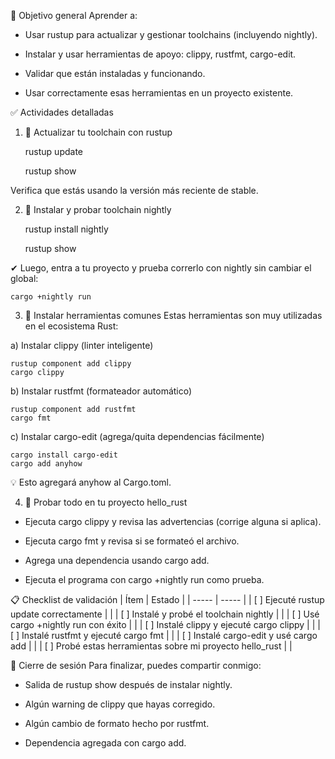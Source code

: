 🎯 Objetivo general
Aprender a:

* Usar rustup para actualizar y gestionar toolchains (incluyendo nightly).

* Instalar y usar herramientas de apoyo: clippy, rustfmt, cargo-edit.

* Validar que están instaladas y funcionando.

* Usar correctamente esas herramientas en un proyecto existente.

✅ Actividades detalladas
1. 🔄 Actualizar tu toolchain con rustup

    rustup update
   
    rustup show

Verifica que estás usando la versión más reciente de stable.

2. 🌙 Instalar y probar toolchain nightly

    rustup install nightly
   
    rustup show

✔ Luego, entra a tu proyecto y prueba correrlo con nightly sin cambiar el global:

    cargo +nightly run

3. 🔧 Instalar herramientas comunes
Estas herramientas son muy utilizadas en el ecosistema Rust:

a) Instalar clippy (linter inteligente)
 
    rustup component add clippy
    cargo clippy
    
b) Instalar rustfmt (formateador automático)

    rustup component add rustfmt
    cargo fmt
    
c) Instalar cargo-edit (agrega/quita dependencias fácilmente)

    cargo install cargo-edit
    cargo add anyhow

💡 Esto agregará anyhow al Cargo.toml.

4. 🧪 Probar todo en tu proyecto hello_rust
* Ejecuta cargo clippy y revisa las advertencias (corrige alguna si aplica).

* Ejecuta cargo fmt y revisa si se formateó el archivo.

* Agrega una dependencia usando cargo add.

* Ejecuta el programa con cargo +nightly run como prueba.

📋 Checklist de validación
|  Ítem  |	Estado  |
| ----- | ----- |
| [ ] Ejecuté rustup update correctamente	 |  |
| [ ] Instalé y probé el toolchain nightly	 |  |
| [ ] Usé cargo +nightly run con éxito	 |  |
| [ ] Instalé clippy y ejecuté cargo clippy	 |  |
| [ ] Instalé rustfmt y ejecuté cargo fmt	 |  |
| [ ] Instalé cargo-edit y usé cargo add <crate>	 |  |
| [ ] Probé estas herramientas sobre mi proyecto hello_rust	 |  |

📝 Cierre de sesión
Para finalizar, puedes compartir conmigo:

* Salida de rustup show después de instalar nightly.

* Algún warning de clippy que hayas corregido.

* Algún cambio de formato hecho por rustfmt.

* Dependencia agregada con cargo add.

